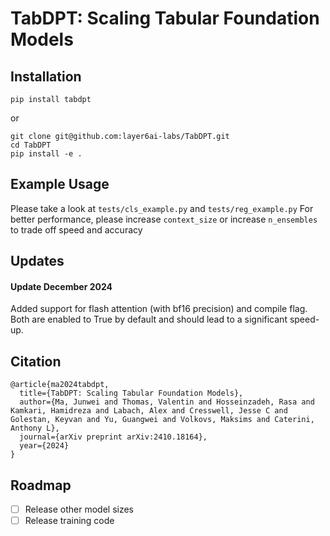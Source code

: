 # TabDPT: Scaling Tabular Foundation Models

## Installation
```
pip install tabdpt
```
or
```
git clone git@github.com:layer6ai-labs/TabDPT.git
cd TabDPT
pip install -e .
```

## Example Usage 
Please take a look at `tests/cls_example.py` and `tests/reg_example.py`
For better performance, please increase `context_size` or increase `n_ensembles` to trade off speed and accuracy

## Updates

#### Update December 2024
Added support for flash attention (with bf16 precision) and compile flag. Both are enabled to True by default and should lead to a significant speed-up.

## Citation
```
@article{ma2024tabdpt,
  title={TabDPT: Scaling Tabular Foundation Models},
  author={Ma, Junwei and Thomas, Valentin and Hosseinzadeh, Rasa and Kamkari, Hamidreza and Labach, Alex and Cresswell, Jesse C and Golestan, Keyvan and Yu, Guangwei and Volkovs, Maksims and Caterini, Anthony L},
  journal={arXiv preprint arXiv:2410.18164},
  year={2024}
}
```

## Roadmap
- [ ] Release other model sizes
- [ ] Release training code
